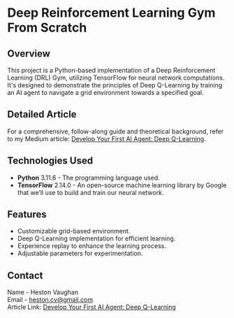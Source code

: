 # Deep Reinforcement Learning Gym From Scratch

## Overview

This project is a Python-based implementation of a Deep Reinforcement Learning (DRL) Gym, utilizing TensorFlow for neural network computations. It's designed to demonstrate the principles of Deep Q-Learning by training an AI agent to navigate a grid environment towards a specified goal.

## Detailed Article
For a comprehensive, follow-along guide and theoretical background, refer to my Medium article: [Develop Your First AI Agent: Deep Q-Learning](#medium-article-link).

## Technologies Used

- **Python** 3.11.6 - The programming language used.
- **TensorFlow** 2.14.0 - An open-source machine learning library by Google that we’ll use to build and train our neural network.

## Features
- Customizable grid-based environment.
- Deep Q-Learning implementation for efficient learning.
- Experience replay to enhance the learning process.
- Adjustable parameters for experimentation.

## Contact

Name - Heston Vaughan  
Email - [heston.cv@gmail.com](mailto:heston.cv@gmail.com)  
Article Link: [Develop Your First AI Agent: Deep Q-Learning](#medium-article-link)